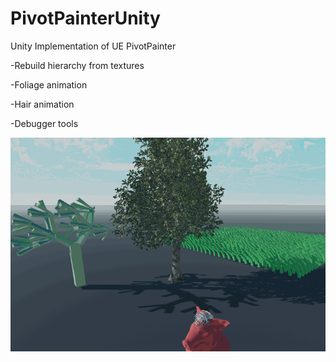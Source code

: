 # PivotPainterUnity

Unity Implementation of UE PivotPainter

-Rebuild hierarchy from textures

-Foliage animation

-Hair animation

-Debugger tools

![](https://github.com/fancyzero/UnityPivotPainter/blob/main/Images/Demo.gif)

